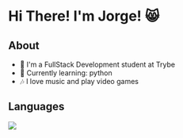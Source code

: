 # Hi There! I'm Jorge! :smile_cat:

## About
<!--ts-->
  * :seedling: I'm a FullStack Development student at Trybe
  * :snake: Currently learning: python
  * :notes: I love music and play video games
<!--te-->

## Languages
<img src="https://img.shields.io/static/v1?label=react&message=''&color=blue&style=for-the-badge&logo=REACT"/>